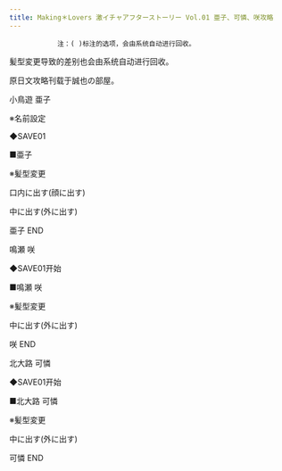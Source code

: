 ```yaml
---
title: Making＊Lovers 激イチャアフターストーリー Vol.01 亜子、可憐、咲攻略
---
```


                注：( )标注的选项，会由系统自动进行回收。

髪型変更导致的差别也会由系统自动进行回收。

原日文攻略刊载于誠也の部屋。



小鳥遊 亜子



※名前設定

◆SAVE01

■亜子

※髪型変更

口内に出す(顔に出す)

中に出す(外に出す)



亜子 END



鳴瀬 咲



◆SAVE01开始

■鳴瀬 咲

※髪型変更

中に出す(外に出す)



咲 END



北大路 可憐



◆SAVE01开始

■北大路 可憐

※髪型変更

中に出す(外に出す)



可憐 END


              
